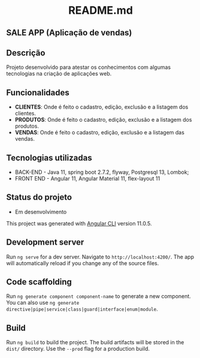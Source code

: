 <h1 align="center">README.md</h1>

## SALE APP (Aplicação de vendas)

## Descrição
Projeto desenvolvido para atestar os conhecimentos com algumas tecnologias na criação de aplicações web.

## Funcionalidades
* <b>CLIENTES</b>: Onde é feito o cadastro, edição, exclusão e a listagem dos clientes.
* <b>PRODUTOS</b>: Onde é feito o cadastro, edição, exclusão e a listagem dos produtos.
* <b>VENDAS</b>: Onde é feito o cadastro, edição, exclusão e a listagem das vendas.   

## Tecnologias utilizadas
* BACK-END - Java 11, spring boot 2.7.2, flyway, Postgresql 13, Lombok;
* FRONT END - Angular 11, Angular Material 11, flex-layout 11

## Status do projeto
* Em desenvolvimento

This project was generated with [Angular CLI](https://github.com/angular/angular-cli) version 11.0.5.

## Development server

Run `ng serve` for a dev server. Navigate to `http://localhost:4200/`. The app will automatically reload if you change any of the source files.

## Code scaffolding

Run `ng generate component component-name` to generate a new component. You can also use `ng generate directive|pipe|service|class|guard|interface|enum|module`.

## Build

Run `ng build` to build the project. The build artifacts will be stored in the `dist/` directory. Use the `--prod` flag for a production build.
